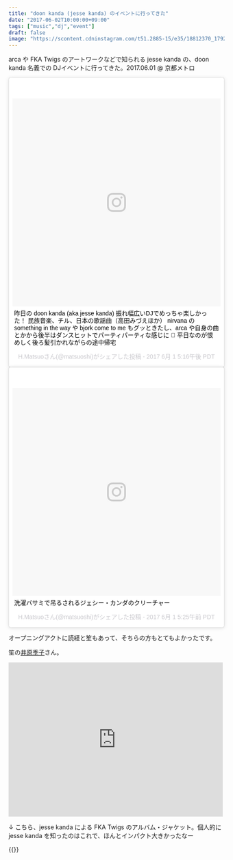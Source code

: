 ```yaml
---
title: "doon kanda (jesse kanda) のイベントに行ってきた"
date: "2017-06-02T10:00:00+09:00"
tags: ["music","dj","event"]
draft: false
image: "https://scontent.cdninstagram.com/t51.2885-15/e35/18812370_1792482691067329_3579490860485574656_n.jpg"
---
```


arca や FKA Twigs のアートワークなどで知られる jesse kanda の、doon kanda 名義での DJイベントに行ってきた。2017.06.01 @ 京都メトロ

<div class="embed">
<blockquote class="instagram-media" data-instgrm-captioned data-instgrm-version="7" style=" background:#FFF; border:0; border-radius:3px; box-shadow:0 0 1px 0 rgba(0,0,0,0.5),0 1px 10px 0 rgba(0,0,0,0.15); margin: 1px; max-width:658px; padding:0; width:99.375%; width:-webkit-calc(100% - 2px); width:calc(100% - 2px);"><div style="padding:8px;"> <div style=" background:#F8F8F8; line-height:0; margin-top:40px; padding:50.0% 0; text-align:center; width:100%;"> <div style=" background:url(data:image/png;base64,iVBORw0KGgoAAAANSUhEUgAAACwAAAAsCAMAAAApWqozAAAABGdBTUEAALGPC/xhBQAAAAFzUkdCAK7OHOkAAAAMUExURczMzPf399fX1+bm5mzY9AMAAADiSURBVDjLvZXbEsMgCES5/P8/t9FuRVCRmU73JWlzosgSIIZURCjo/ad+EQJJB4Hv8BFt+IDpQoCx1wjOSBFhh2XssxEIYn3ulI/6MNReE07UIWJEv8UEOWDS88LY97kqyTliJKKtuYBbruAyVh5wOHiXmpi5we58Ek028czwyuQdLKPG1Bkb4NnM+VeAnfHqn1k4+GPT6uGQcvu2h2OVuIf/gWUFyy8OWEpdyZSa3aVCqpVoVvzZZ2VTnn2wU8qzVjDDetO90GSy9mVLqtgYSy231MxrY6I2gGqjrTY0L8fxCxfCBbhWrsYYAAAAAElFTkSuQmCC); display:block; height:44px; margin:0 auto -44px; position:relative; top:-22px; width:44px;"></div></div> <p style=" margin:8px 0 0 0; padding:0 4px;"> <a href="https://www.instagram.com/p/BU0RZ9Ehn_0/" style=" color:#000; font-family:Arial,sans-serif; font-size:14px; font-style:normal; font-weight:normal; line-height:17px; text-decoration:none; word-wrap:break-word;" target="_blank">昨日の doon kanda (aka jesse kanda) 振れ幅広いDJでめっちゃ楽しかった！ 民族音楽、チル、日本の歌謡曲（高田みづえほか） nirvana の something in the way や bjork come to me もグッときたし、arca や自身の曲とかから後半はダンスヒットでパーティパーティな感じに 🙌 平日なのが恨めしく後ろ髪引かれながらの途中帰宅</a></p> <p style=" color:#c9c8cd; font-family:Arial,sans-serif; font-size:14px; line-height:17px; margin-bottom:0; margin-top:8px; overflow:hidden; padding:8px 0 7px; text-align:center; text-overflow:ellipsis; white-space:nowrap;">H.Matsuoさん(@matsuoshi)がシェアした投稿 - <time style=" font-family:Arial,sans-serif; font-size:14px; line-height:17px;" datetime="2017-06-02T00:16:44+00:00">2017  6月 1 5:16午後 PDT</time></p></div></blockquote>
<script async defer src="//platform.instagram.com/en_US/embeds.js"></script>
</div>

<div class="embed">
<blockquote class="instagram-media" data-instgrm-captioned data-instgrm-version="7" style=" background:#FFF; border:0; border-radius:3px; box-shadow:0 0 1px 0 rgba(0,0,0,0.5),0 1px 10px 0 rgba(0,0,0,0.15); margin: 1px; max-width:658px; padding:0; width:99.375%; width:-webkit-calc(100% - 2px); width:calc(100% - 2px);"><div style="padding:8px;"> <div style=" background:#F8F8F8; line-height:0; margin-top:40px; padding:50.0% 0; text-align:center; width:100%;"> <div style=" background:url(data:image/png;base64,iVBORw0KGgoAAAANSUhEUgAAACwAAAAsCAMAAAApWqozAAAABGdBTUEAALGPC/xhBQAAAAFzUkdCAK7OHOkAAAAMUExURczMzPf399fX1+bm5mzY9AMAAADiSURBVDjLvZXbEsMgCES5/P8/t9FuRVCRmU73JWlzosgSIIZURCjo/ad+EQJJB4Hv8BFt+IDpQoCx1wjOSBFhh2XssxEIYn3ulI/6MNReE07UIWJEv8UEOWDS88LY97kqyTliJKKtuYBbruAyVh5wOHiXmpi5we58Ek028czwyuQdLKPG1Bkb4NnM+VeAnfHqn1k4+GPT6uGQcvu2h2OVuIf/gWUFyy8OWEpdyZSa3aVCqpVoVvzZZ2VTnn2wU8qzVjDDetO90GSy9mVLqtgYSy231MxrY6I2gGqjrTY0L8fxCxfCBbhWrsYYAAAAAElFTkSuQmCC); display:block; height:44px; margin:0 auto -44px; position:relative; top:-22px; width:44px;"></div></div> <p style=" margin:8px 0 0 0; padding:0 4px;"> <a href="https://www.instagram.com/p/BUzADmdh_AC/" style=" color:#000; font-family:Arial,sans-serif; font-size:14px; font-style:normal; font-weight:normal; line-height:17px; text-decoration:none; word-wrap:break-word;" target="_blank">洗濯バサミで吊るされるジェシー・カンダのクリーチャー</a></p> <p style=" color:#c9c8cd; font-family:Arial,sans-serif; font-size:14px; line-height:17px; margin-bottom:0; margin-top:8px; overflow:hidden; padding:8px 0 7px; text-align:center; text-overflow:ellipsis; white-space:nowrap;">H.Matsuoさん(@matsuoshi)がシェアした投稿 - <time style=" font-family:Arial,sans-serif; font-size:14px; line-height:17px;" datetime="2017-06-01T12:25:53+00:00">2017  6月 1 5:25午前 PDT</time></p></div></blockquote>
<script async defer src="//platform.instagram.com/en_US/embeds.js"></script>
</div>

オープニングアクトに読経と笙もあって、そちらの方もとてもよかったです。

笙の[井原季子](http://www.tokikoihara.com)さん。

<iframe src="https://www.facebook.com/plugins/post.php?href=https%3A%2F%2Fwww.facebook.com%2F276088725792225%2Fphotos%2Fa.455801207820975.109142.276088725792225%2F1419583498109403%2F%3Ftype%3D3&width=500" width="500" height="360" style="border:none;overflow:hidden" scrolling="no" frameborder="0" allowTransparency="true"></iframe>

↓ こちら、jesse kanda による FKA Twigs のアルバム・ジャケット。個人的に jesse kanda を知ったのはこれで、ほんとインパクト大きかったなー

{{<amazon B00KWP6OIA>}}
